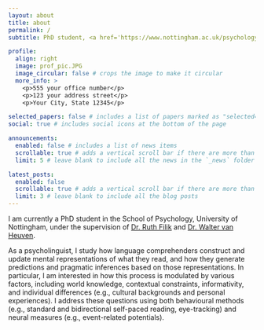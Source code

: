 ```yaml
---
layout: about
title: about
permalink: /
subtitle: PhD student, <a href='https://www.nottingham.ac.uk/psychology/welcome-to-psychology.aspx'>School of Psychology, University of Nottingham</a>.

profile:
  align: right
  image: prof_pic.JPG
  image_circular: false # crops the image to make it circular
  more_info: >
    <p>555 your office number</p>
    <p>123 your address street</p>
    <p>Your City, State 12345</p>

selected_papers: false # includes a list of papers marked as "selected={true}"
social: true # includes social icons at the bottom of the page

announcements:
  enabled: false # includes a list of news items
  scrollable: true # adds a vertical scroll bar if there are more than 3 news items
  limit: 5 # leave blank to include all the news in the `_news` folder

latest_posts:
  enabled: false
  scrollable: true # adds a vertical scroll bar if there are more than 3 new posts items
  limit: 3 # leave blank to include all the blog posts
---
```


I am currently a PhD student in the School of Psychology, University of Nottingham, under the supervision of [Dr. Ruth Filik](https://psychology.nottingham.ac.uk/staff/Ruth.Filik) and [Dr. Walter van Heuven](https://waltervanheuven.net/).

As a psycholinguist, I study how language comprehenders construct and update mental representations of what they read, and how they generate predictions and pragmatic inferences based on those representations. In particular, I am interested in how this process is modulated by various factors, including world knowledge, contextual constraints, informativity, and individual differences (e.g., cultural backgrounds and personal experiences). I address these questions using both behavioural methods (e.g., standard and bidirectional self-paced reading, eye-tracking) and neural measures (e.g., event-related potentials).
